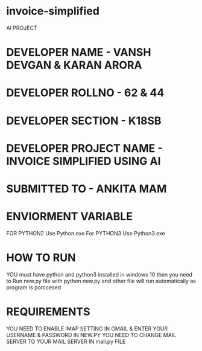 # invoice-simplified
AI PROJECT 
# DEVELOPER NAME - VANSH DEVGAN & KARAN ARORA
# DEVELOPER ROLLNO - 62 & 44
# DEVELOPER SECTION - K18SB
# DEVELOPER PROJECT NAME - INVOICE SIMPLIFIED USING AI 
# SUBMITTED TO - ANKITA MAM
# ENVIORMENT VARIABLE
FOR PYTHON2 Use Python.exe
For PYTHON3 Use Python3.exe 
# HOW TO RUN
YOU must have python and python3 installed in windows 10 then you need to Run new.py file with python new.py and other file will run automatically as program is porccesed 
# REQUIREMENTS
YOU NEED TO ENABLE IMAP SETTING IN GMAIL & ENTER YOUR USERNAME & PASSWORD IN NEW.PY 
YOU NEED TO CHANGE MAIL SERVER TO YOUR MAIL SERVER IN mail.py FILE
